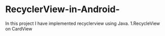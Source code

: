 # RecyclerView-in-Android-
In this project I have implemented recyclerview using Java. 
1.RecycleView on CardView
